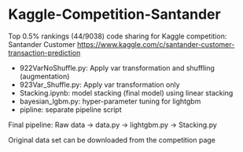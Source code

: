# Kaggle-Competition-Santander
Top 0.5% rankings (44/9038) code sharing for Kaggle competition: Santander Customer https://www.kaggle.com/c/santander-customer-transaction-prediction

* 922VarNoShuffle.py: Apply var transformation and shuffling (augmentation)
* 923Var_Shuffle.py: Apply var transformation only
* Stacking.ipynb: model stacking (final model) using linear stacking
* bayesian_lgbm.py: hyper-parameter tuning for lightgbm
* pipline: separate pipeline script 

Final pipeline: Raw data -> data.py ->  lightgbm.py -> Stacking.py

Original data set can be downloaded from the competition page
